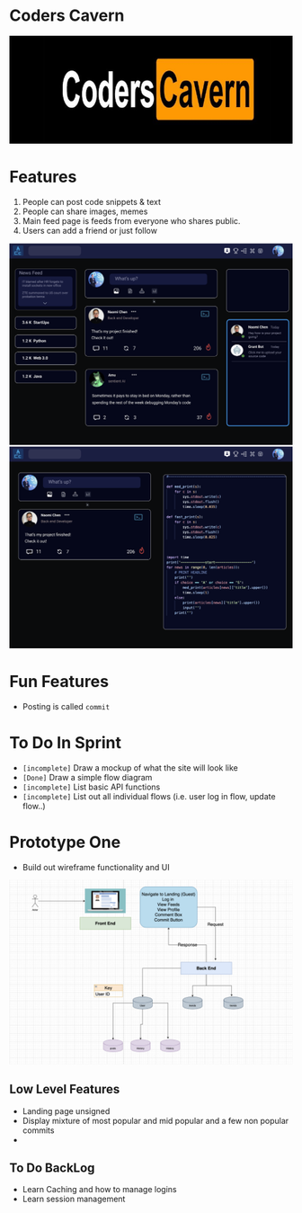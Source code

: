 # Coders Cavern

![](resources/main.jpeg)

# Features

1. People can post code snippets & text
2. People can share images, memes
3. Main feed page is feeds from everyone who shares public. 
4. Users can add a friend or just follow

![](resources/demo1.png)
![](resources/demo2.png)

# Fun Features

- Posting is called `commit`  
  
# To Do In Sprint

- `[incomplete]` Draw a mockup of what the site will look like 
- `[Done]` Draw a simple flow diagram
- `[incomplete]` List basic API functions 
- `[incomplete]` List out all individual flows (i.e. user log in flow, update flow..)


# Prototype One

- Build out wireframe functionality and UI

![](resources/simpleFlow.png)






## Low Level Features


- Landing page unsigned
- Display mixture of most popular and mid popular and a few non popular commits
- 

## To Do BackLog

- Learn Caching and how to manage logins
- Learn session management 